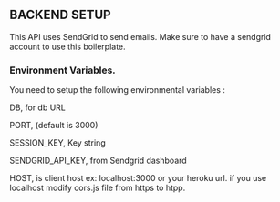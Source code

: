 ## BACKEND SETUP

This API uses SendGrid to send emails. Make sure to have a sendgrid account to use this boilerplate.

### Environment Variables.

You need to setup the following environmental variables :

DB, for db URL

PORT, (default is 3000)

SESSION_KEY, Key string

SENDGRID_API_KEY, from Sendgrid dashboard

HOST, is client host ex: localhost:3000 or your heroku url. if you use localhost modify cors.js file from https to htpp.

